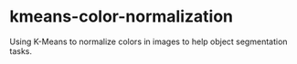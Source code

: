# kmeans-color-normalization
 Using K-Means to normalize colors in images to help object segmentation tasks.
